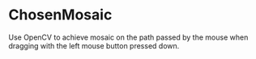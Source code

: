 # ChosenMosaic
Use OpenCV to achieve mosaic on the path passed by the mouse when dragging with the left mouse button pressed down.

